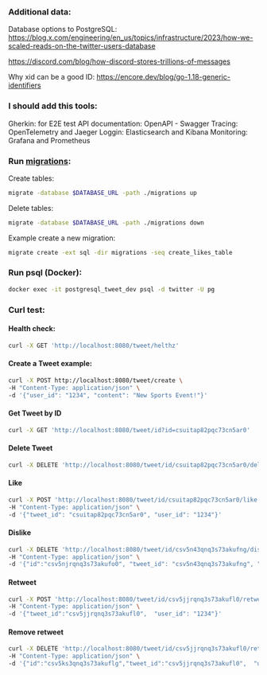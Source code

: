 ### Additional data:
Database options to PostgreSQL:
https://blog.x.com/engineering/en_us/topics/infrastructure/2023/how-we-scaled-reads-on-the-twitter-users-database

https://discord.com/blog/how-discord-stores-trillions-of-messages

Why xid can be a good ID:
https://encore.dev/blog/go-1.18-generic-identifiers


### I should add this tools:
Gherkin: for E2E test
API documentation: OpenAPI - Swagger
Tracing: OpenTelemetry and Jaeger
Loggin: Elasticsearch and Kibana
Monitoring: Grafana and Prometheus

### Run [migrations](https://github.com/golang-migrate/migrate):

Create tables:
```bash
migrate -database $DATABASE_URL -path ./migrations up
```

Delete tables:
```bash
migrate -database $DATABASE_URL -path ./migrations down
```

Example create a new migration:
```bash
migrate create -ext sql -dir migrations -seq create_likes_table
```

### Run psql (Docker):

```bash
docker exec -it postgresql_tweet_dev psql -d twitter -U pg
```

### Curl test:

#### Health check:
```bash
curl -X GET 'http://localhost:8080/tweet/helthz'
```

#### Create a Tweet example:
```bash
curl -X POST http://localhost:8080/tweet/create \
-H "Content-Type: application/json" \
-d '{"user_id": "1234", "content": "New Sports Event!"}'
```

#### Get Tweet by ID
```bash
curl -X GET 'http://localhost:8080/tweet/id?id=csuitap82pqc73cn5ar0'
```

#### Delete Tweet
```bash
curl -X DELETE 'http://localhost:8080/tweet/id/csuitap82pqc73cn5ar0/delete?id=csuitap82pqc73cn5ar0'
```

#### Like
```bash
curl -X POST 'http://localhost:8080/tweet/id/csuitap82pqc73cn5ar0/like' \
-H "Content-Type: application/json" \
-d '{"tweet_id": "csuitap82pqc73cn5ar0", "user_id": "1234"}'
```

#### Dislike
```bash
curl -X DELETE 'http://localhost:8080/tweet/id/csv5n43qnq3s73akufng/dislike' \
-H "Content-Type: application/json" \
-d '{"id":"csv5njrqnq3s73akufo0", "tweet_id": "csv5n43qnq3s73akufng", "user_id": "1234"}'
```

#### Retweet
```bash
curl -X POST 'http://localhost:8080/tweet/id/csv5jjrqnq3s73akufl0/retweet' \
-H "Content-Type: application/json" \
-d '{"tweet_id":"csv5jjrqnq3s73akufl0",  "user_id": "1234"}'
```

#### Remove retweet
```bash
curl -X DELETE 'http://localhost:8080/tweet/id/csv5jjrqnq3s73akufl0/retweet' \
-H "Content-Type: application/json" \
-d '{"id":"csv5ks3qnq3s73akuflg","tweet_id":"csv5jjrqnq3s73akufl0",  "user_id": "1234"}'
```
